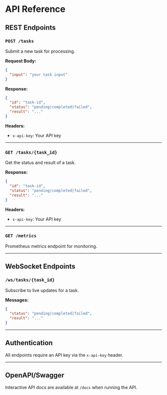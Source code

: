 # API Reference

## REST Endpoints

### `POST /tasks`
Submit a new task for processing.

**Request Body:**
```json
{
  "input": "your task input"
}
```

**Response:**
```json
{
  "id": "task-id",
  "status": "pending|completed|failed",
  "result": "..."
}
```

**Headers:**
- `x-api-key`: Your API key

---

### `GET /tasks/{task_id}`
Get the status and result of a task.

**Response:**
```json
{
  "id": "task-id",
  "status": "pending|completed|failed",
  "result": "..."
}
```

**Headers:**
- `x-api-key`: Your API key

---

### `GET /metrics`
Prometheus metrics endpoint for monitoring.

---

## WebSocket Endpoints

### `/ws/tasks/{task_id}`
Subscribe to live updates for a task.

**Messages:**
```json
{
  "status": "pending|completed|failed",
  "result": "..."
}
```

---

## Authentication
All endpoints require an API key via the `x-api-key` header.

---

## OpenAPI/Swagger
Interactive API docs are available at `/docs` when running the API.